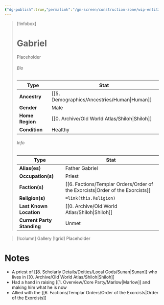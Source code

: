 ```yaml
---
{"dg-publish":true,"permalink":"/gm-screen/construction-zone/wip-entities/npc-compendium/background/gabriel/","noteIcon":""}
---
```



> [!infobox]
> # Gabriel
> Placeholder
> ###### Bio
> Type |  Stat |
> ---|---|
> **Ancestry** | [[5. Demographics/Ancestries/Human\|Human]] |
> **Gender** | Male |
> **Home Region** | [[0. Archive/Old World Atlas/Shiloh\|Shiloh]] |
> **Condition** | Healthy |
> ###### Info
> Type |  Stat |
> ---|---|
> **Alias(es)** | Father Gabriel |
> **Occupation(s)** | Priest |
> **Faction(s)** | [[6. Factions/Templar Orders/Order of the Exorcists\|Order of the Exorcists]] |
> **Religion(s)** | `=link(this.Religion)` |
> **Last Known Location** | [[0. Archive/Old World Atlas/Shiloh\|Shiloh]] |
> **Current Party Standing** | Unmet |

> [!column] Gallery 
> [!grid] 
> Placeholder

# Notes

- A priest of [[8. Scholarly Details/Deities/Local Gods/Sunan\|Sunan]] who lives in [[0. Archive/Old World Atlas/Shiloh\|Shiloh]] 
- Had a hand in raising [[1. Overview/Core Party/Marlow\|Marlow]] and making him what he is now 
- Allied with the [[6. Factions/Templar Orders/Order of the Exorcists\|Order of the Exorcists]] 

